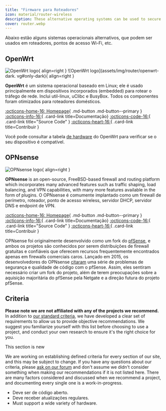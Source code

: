 ```yaml
---
title: "Firmware para Roteadores"
icon: material/router-wireless
description: These alternative operating systems can be used to secure your router or Wi-Fi access point.
cover: router.webp
---
```


Abaixo estão alguns sistemas operacionais alternativos, que podem ser usados em roteadores, pontos de acesso Wi-Fi, etc.

## OpenWrt

<div class="admonition recommendation" markdown>

![OpenWrt logo](assets/img/router/openwrt.svg#only-light){ align=right }
![OpenWrt logo](assets/img/router/openwrt-dark. vg#only-dark){ align=right }

**OpenWrt** é um sistema operacional baseado em Linux; ele é usado principalmente em dispositivos incorporados (embedded) para rotear o tráfego de rede. Inclui util-linux, uClibc e BusyBox. Todos os componentes foram otimizados para roteadores domésticos.

[:octicons-home-16: Homepage](https://openwrt.org){ .md-button .md-button--primary }
[:octicons-info-16:](https://openwrt.org/docs/start){ .card-link title=Documentação}
[:octicons-code-16:](https://github.com/openwrt/openwrt){ .card-link title="Source Code" }
[:octicons-heart-16:](https://openwrt.org/donate){ .card-link title=Contribuir }

</details>

</div>

Você pode consultar a tabela [de hardware](https://openwrt.org/toh/start) do OpenWrt para verificar se o seu dispositivo é compatível.

## OPNsense

<div class="admonition recommendation" markdown>

![OPNsense logo](assets/img/router/opnsense.svg){ align=right }

**OPNsense** is an open-source, FreeBSD-based firewall and routing platform which incorporates many advanced features such as traffic shaping, load balancing, and VPN capabilities, with many more features available in the form of plugins. O OPNsense é comumente implantado como um firewall de perímetro, roteador, ponto de acesso wireless, servidor DHCP, servidor DNS e endpoint de VPN.

[:octicons-home-16: Homepage](https://opnsense.org/){ .md-button .md-button--primary }
[:octicons-info-16:](https://docs.opnsense.org/index.html){ .card-link title=Documentação}
[:octicons-code-16:](https://github.com/opnsense){ .card-link title="Source Code" }
[:octicons-heart-16:](https://opnsense.org/donate/){ .card-link title=Contribuir }

</details>

</div>

OPNsense foi originalmente desenvolvido como um fork do [pfSense](https://en.wikipedia.org/wiki/PfSense), e ambos os projetos são conhecidos por serem distribuições de firewall gratuitas e confiáveis que oferecem recursos frequentemente encontrados apenas em firewalls comerciais caros. Lançado em 2015, os desenvolvedores do OPNsense [citaram](https://docs.opnsense.org/history/thefork.html) uma série de problemas de segurança e qualidade de código com o pfSense. Assim, eles sentiram necessário criar um fork do projeto, além de terem preocupações sobre a aquisição majoritária do pfSense pela Netgate e a direção futura do projeto pfSense.

## Criteria

**Please note we are not affiliated with any of the projects we recommend.** In addition to [our standard criteria](about/criteria.md), we have developed a clear set of requirements to allow us to provide objective recommendations. We suggest you familiarize yourself with this list before choosing to use a project, and conduct your own research to ensure it's the right choice for you.

<div class="admonition example" markdown>
<p class="admonition-title">This section is new</p>

We are working on establishing defined criteria for every section of our site, and this may be subject to change. If you have any questions about our criteria, please [ask on our forum](https://discuss.privacyguides.net/latest) and don't assume we didn't consider something when making our recommendations if it is not listed here. There are many factors considered and discussed when we recommend a project, and documenting every single one is a work-in-progress.

</div>

- Deve ser de código aberto.
- Deve receber atualizações regulares.
- Must support a wide variety of hardware.
